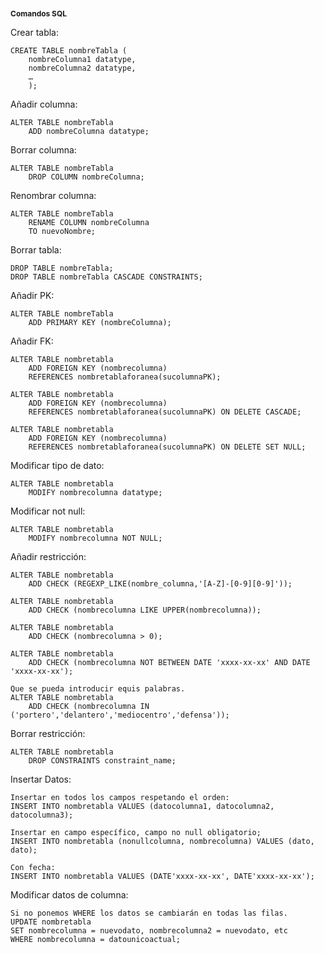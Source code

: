 <h1 style="font-size:12px">Comandos SQL</h1>

Crear tabla:
```
CREATE TABLE nombreTabla (
    nombreColumna1 datatype,
    nombreColumna2 datatype, 
    … 
    );
```
Añadir columna:
```
ALTER TABLE nombreTabla
    ADD nombreColumna datatype; 
```
Borrar columna:
```
ALTER TABLE nombreTabla
    DROP COLUMN nombreColumna; 
```
Renombrar columna:
```
ALTER TABLE nombreTabla
    RENAME COLUMN nombreColumna
    TO nuevoNombre; 
```
Borrar tabla:
```
DROP TABLE nombreTabla;
DROP TABLE nombreTabla CASCADE CONSTRAINTS;
```
Añadir PK:  
```
ALTER TABLE nombreTabla
    ADD PRIMARY KEY (nombreColumna); 
```
Añadir FK: 
```
ALTER TABLE nombretabla
    ADD FOREIGN KEY (nombrecolumna)
    REFERENCES nombretablaforanea(sucolumnaPK);

ALTER TABLE nombretabla
    ADD FOREIGN KEY (nombrecolumna)
    REFERENCES nombretablaforanea(sucolumnaPK) ON DELETE CASCADE;

ALTER TABLE nombretabla
    ADD FOREIGN KEY (nombrecolumna)
    REFERENCES nombretablaforanea(sucolumnaPK) ON DELETE SET NULL;
```
Modificar tipo de dato:
```
ALTER TABLE nombretabla
    MODIFY nombrecolumna datatype;
```
Modificar not null:
```
ALTER TABLE nombretabla
    MODIFY nombrecolumna NOT NULL;
```
Añadir restricción:
```
ALTER TABLE nombretabla
    ADD CHECK (REGEXP_LIKE(nombre_columna,'[A-Z]-[0-9][0-9]'));

ALTER TABLE nombretabla
    ADD CHECK (nombrecolumna LIKE UPPER(nombrecolumna));

ALTER TABLE nombretabla
    ADD CHECK (nombrecolumna > 0);

ALTER TABLE nombretabla
    ADD CHECK (nombrecolumna NOT BETWEEN DATE 'xxxx-xx-xx' AND DATE 'xxxx-xx-xx');

Que se pueda introducir equis palabras.
ALTER TABLE nombretabla 
    ADD CHECK (nombrecolumna IN ('portero','delantero','mediocentro','defensa'));
```
Borrar restricción:
```
ALTER TABLE nombretabla
    DROP CONSTRAINTS constraint_name;
```
Insertar Datos:
```
Insertar en todos los campos respetando el orden:
INSERT INTO nombretabla VALUES (datocolumna1, datocolumna2, datocolumna3);

Insertar en campo específico, campo no null obligatorio;
INSERT INTO nombretabla (nonullcolumna, nombrecolumna) VALUES (dato, dato);

Con fecha:
INSERT INTO nombretabla VALUES (DATE'xxxx-xx-xx', DATE'xxxx-xx-xx');
```
Modificar datos de columna:
```
Si no ponemos WHERE los datos se cambiarán en todas las filas.
UPDATE nombretabla
SET nombrecolumna = nuevodato, nombrecolumna2 = nuevodato, etc
WHERE nombrecolumna = datounicoactual;
```

